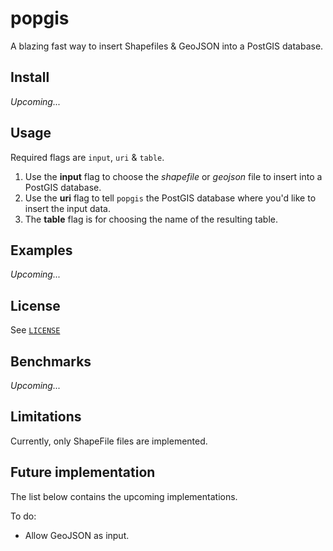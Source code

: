 # popgis
A blazing fast way to insert Shapefiles & GeoJSON into a PostGIS database.

## Install
*Upcoming...*

## Usage
Required flags are `input`, `uri` & `table`.

1. Use the **input** flag to choose the *shapefile* or *geojson* file to insert into a PostGIS database.
2. Use the **uri** flag to tell `popgis` the PostGIS database where you'd like to insert the input data.
3. The **table** flag is for choosing the name of the resulting table.

## Examples
*Upcoming...*

## License
See [`LICENSE`](./LICENSE)

## Benchmarks
*Upcoming...*

## Limitations
Currently, only ShapeFile files are implemented.

## Future implementation
The list below contains the upcoming implementations.

To do:

* Allow GeoJSON as input.
